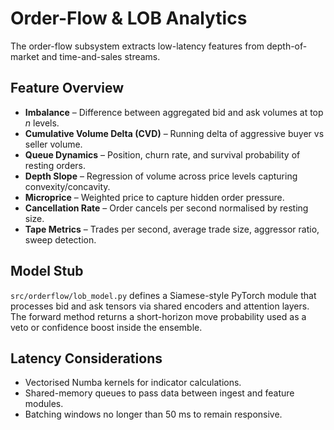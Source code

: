# Order-Flow & LOB Analytics

The order-flow subsystem extracts low-latency features from depth-of-market and time-and-sales streams.

## Feature Overview

- **Imbalance** – Difference between aggregated bid and ask volumes at top *n* levels.
- **Cumulative Volume Delta (CVD)** – Running delta of aggressive buyer vs seller volume.
- **Queue Dynamics** – Position, churn rate, and survival probability of resting orders.
- **Depth Slope** – Regression of volume across price levels capturing convexity/concavity.
- **Microprice** – Weighted price to capture hidden order pressure.
- **Cancellation Rate** – Order cancels per second normalised by resting size.
- **Tape Metrics** – Trades per second, average trade size, aggressor ratio, sweep detection.

## Model Stub

`src/orderflow/lob_model.py` defines a Siamese-style PyTorch module that processes bid and ask tensors via shared encoders and attention layers. The forward method returns a short-horizon move probability used as a veto or confidence boost inside the ensemble.

## Latency Considerations

- Vectorised Numba kernels for indicator calculations.
- Shared-memory queues to pass data between ingest and feature modules.
- Batching windows no longer than 50 ms to remain responsive.
